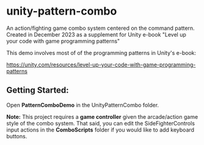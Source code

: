 # unity-pattern-combo

An action/fighting game combo system centered on the command pattern. Created in December 2023 as a supplement for Unity e-book "Level up your code with game programming patterns"

This demo involves most of of the programming patterns in Unity's e-book:

https://unity.com/resources/level-up-your-code-with-game-programming-patterns

## Getting Started:

Open **PatternComboDemo** in the UnityPatternCombo folder. 

**Note:** This project requires a **game controller** given the arcade/action game style of the combo system. That said, you can edit the SideFighterControls input actions in the **ComboScripts** folder if you would like to add keyboard buttons. 
